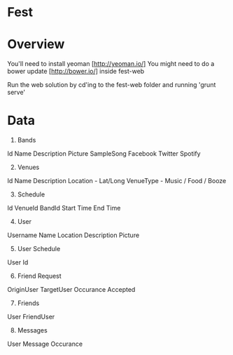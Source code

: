 Fest
====


Overview
========

You'll need to install yeoman [http://yeoman.io/]
You might need to do a bower update [http://bower.io/] inside fest-web

Run the web solution by cd'ing to the fest-web folder and running 'grunt serve'


Data 
====

1. Bands

Id
Name
Description
Picture
SampleSong
Facebook
Twitter
Spotify

2. Venues

Id
Name
Description
Location - Lat/Long
VenueType - Music / Food / Booze

3. Schedule

Id
VenueId
BandId
Start Time
End Time

4. User

Username
Name
Location
Description
Picture

5. User Schedule

User
Id

6. Friend Request

OriginUser
TargetUser
Occurance
Accepted

7. Friends

User
FriendUser


8. Messages

User
Message 
Occurance



